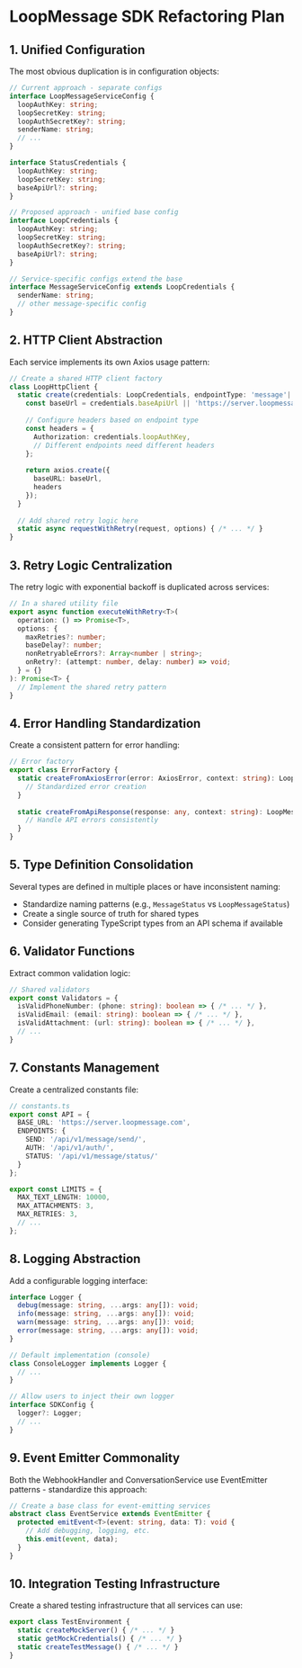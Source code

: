 # LoopMessage SDK Refactoring Plan

## 1. Unified Configuration

The most obvious duplication is in configuration objects:

```typescript
// Current approach - separate configs
interface LoopMessageServiceConfig {
  loopAuthKey: string;
  loopSecretKey: string;
  loopAuthSecretKey?: string;
  senderName: string;
  // ...
}

interface StatusCredentials {
  loopAuthKey: string;
  loopSecretKey: string;
  baseApiUrl?: string;
}

// Proposed approach - unified base config
interface LoopCredentials {
  loopAuthKey: string;
  loopSecretKey: string;
  loopAuthSecretKey?: string;
  baseApiUrl?: string;
}

// Service-specific configs extend the base
interface MessageServiceConfig extends LoopCredentials {
  senderName: string;
  // other message-specific config
}
```

## 2. HTTP Client Abstraction

Each service implements its own Axios usage pattern:

```typescript
// Create a shared HTTP client factory
class LoopHttpClient {
  static create(credentials: LoopCredentials, endpointType: 'message'|'status'|'auth') {
    const baseUrl = credentials.baseApiUrl || 'https://server.loopmessage.com';
    
    // Configure headers based on endpoint type
    const headers = {
      Authorization: credentials.loopAuthKey,
      // Different endpoints need different headers
    };
    
    return axios.create({
      baseURL: baseUrl,
      headers
    });
  }
  
  // Add shared retry logic here
  static async requestWithRetry(request, options) { /* ... */ }
}
```

## 3. Retry Logic Centralization

The retry logic with exponential backoff is duplicated across services:

```typescript
// In a shared utility file
export async function executeWithRetry<T>(
  operation: () => Promise<T>,
  options: {
    maxRetries?: number;
    baseDelay?: number;
    nonRetryableErrors?: Array<number | string>;
    onRetry?: (attempt: number, delay: number) => void;
  } = {}
): Promise<T> {
  // Implement the shared retry pattern
}
```

## 4. Error Handling Standardization

Create a consistent pattern for error handling:

```typescript
// Error factory
export class ErrorFactory {
  static createFromAxiosError(error: AxiosError, context: string): LoopMessageError {
    // Standardized error creation
  }
  
  static createFromApiResponse(response: any, context: string): LoopMessageError {
    // Handle API errors consistently
  }
}
```

## 5. Type Definition Consolidation

Several types are defined in multiple places or have inconsistent naming:

- Standardize naming patterns (e.g., `MessageStatus` vs `LoopMessageStatus`)
- Create a single source of truth for shared types
- Consider generating TypeScript types from an API schema if available

## 6. Validator Functions

Extract common validation logic:

```typescript
// Shared validators
export const Validators = {
  isValidPhoneNumber: (phone: string): boolean => { /* ... */ },
  isValidEmail: (email: string): boolean => { /* ... */ },
  isValidAttachment: (url: string): boolean => { /* ... */ },
  // ...
}
```

## 7. Constants Management

Create a centralized constants file:

```typescript
// constants.ts
export const API = {
  BASE_URL: 'https://server.loopmessage.com',
  ENDPOINTS: {
    SEND: '/api/v1/message/send/',
    AUTH: '/api/v1/auth/',
    STATUS: '/api/v1/message/status/'
  }
};

export const LIMITS = {
  MAX_TEXT_LENGTH: 10000,
  MAX_ATTACHMENTS: 3,
  MAX_RETRIES: 3,
  // ...
};
```

## 8. Logging Abstraction

Add a configurable logging interface:

```typescript
interface Logger {
  debug(message: string, ...args: any[]): void;
  info(message: string, ...args: any[]): void;
  warn(message: string, ...args: any[]): void;
  error(message: string, ...args: any[]): void;
}

// Default implementation (console)
class ConsoleLogger implements Logger {
  // ...
}

// Allow users to inject their own logger
interface SDKConfig {
  logger?: Logger;
  // ...
}
```

## 9. Event Emitter Commonality

Both the WebhookHandler and ConversationService use EventEmitter patterns - standardize this approach:

```typescript
// Create a base class for event-emitting services
abstract class EventService extends EventEmitter {
  protected emitEvent<T>(event: string, data: T): void {
    // Add debugging, logging, etc.
    this.emit(event, data);
  }
}
```

## 10. Integration Testing Infrastructure

Create a shared testing infrastructure that all services can use:

```typescript
export class TestEnvironment {
  static createMockServer() { /* ... */ }
  static getMockCredentials() { /* ... */ }
  static createTestMessage() { /* ... */ }
}
```
